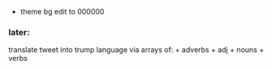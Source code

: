 - theme bg edit to 000000

### later:

translate tweet into trump language via arrays of: + adverbs + adj + nouns + verbs
